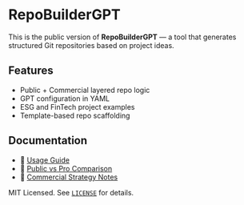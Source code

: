 # RepoBuilderGPT

This is the public version of **RepoBuilderGPT** — a tool that generates structured Git repositories based on project ideas.

## Features
- Public + Commercial layered repo logic
- GPT configuration in YAML
- ESG and FinTech project examples
- Template-based repo scaffolding

## Documentation
- 📘 [Usage Guide](docs/usage_guide.md)
- 🔀 [Public vs Pro Comparison](docs/public_vs_pro_matrix.md)
- 🧠 [Commercial Strategy Notes](docs/commercial_notes.md)

MIT Licensed. See [`LICENSE`](LICENSE) for details.
